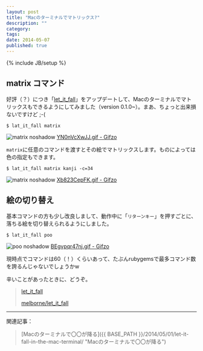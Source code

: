 ```yaml
---
layout: post
title: "Macのターミナルでマトリックス?"
description: ""
category: 
tags: 
date: 2014-05-07
published: true
---
```

{% include JB/setup %}

## matrix コマンド

好評（？）につき「[let_it_fall](https://rubygems.org/gems/let_it_fall "let_it_fall")」をアップデートして、Macのターミナルでマトリックスもできるようにしてみました（version 0.1.0~）。まあ、ちょっと出来損ないですけど ;-(

    $ lat_it_fall matrix

![matrix noshadow](http://gifzo.net/YN0nVcXwJJ.gif)
[YN0nVcXwJJ.gif - Gifzo](http://gifzo.net/YN0nVcXwJJ "YN0nVcXwJJ.gif - Gifzo")


`matrix`に任意のコマンドを渡すとその絵でマトリックスします。ものによっては色の指定もできます。

    $ lat_it_fall matrix kanji -c=34

![matrix noshadow](http://gifzo.net/Xb823CepFK.gif)
[Xb823CepFK.gif - Gifzo](http://gifzo.net/Xb823CepFK "Xb823CepFK.gif - Gifzo")


## 絵の切り替え

基本コマンドの方も少し改良しまして、動作中に「`リターンキー`」を押すごとに、落ちる絵を切り替えられるようにしました。

    $ lat_it_fall poo

![poo noshadow](http://gifzo.net/BEgvpqr47nj.gif)
[BEgvpqr47nj.gif - Gifzo](http://gifzo.net/BEgvpqr47nj "BEgvpqr47nj.gif - Gifzo")

現時点でコマンドは60（！）くらいあって、たぶんrubygemsで最多コマンド数を誇るんじゃないでしょうかw

辛いことがあったときに、どうぞ。


> [let_it_fall](https://rubygems.org/gems/let_it_fall "let_it_fall")
>
> [melborne/let_it_fall](https://github.com/melborne/let_it_fall "melborne/let_it_fall")


---

関連記事：

> [Macのターミナルで〇〇が降る]({{ BASE_PATH }}/2014/05/01/let-it-fall-in-the-mac-terminal/ "Macのターミナルで〇〇が降る")


